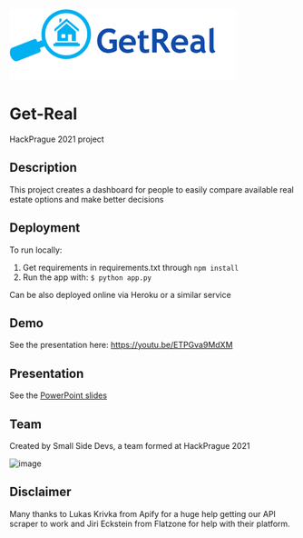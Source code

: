 <img id="GetReal-logo-text" width="400" src="assets/Logo-text.png">

# Get-Real
HackPrague 2021 project
## Description
This project creates a dashboard for people to easily compare available real estate options and make better decisions

## Deployment
To run locally:

1) Get requirements in requirements.txt through
`npm install`
2) Run the app with:
`$ python app.py`

Can be also deployed online via Heroku or a similar service

## Demo
See the presentation here:
https://youtu.be/ETPGva9MdXM

## Presentation
See the [PowerPoint slides](docs/GetReal-present.pdf)

## Team
Created by Small Side Devs, a team formed at HackPrague 2021

![image](https://user-images.githubusercontent.com/22589593/137628346-7735ff5a-01e1-4d36-9cae-bb11f63935ca.png)


## Disclaimer
Many thanks to Lukas Krivka from Apify for a huge help getting our API scraper to work and Jiri Eckstein from Flatzone for help with their platform.
